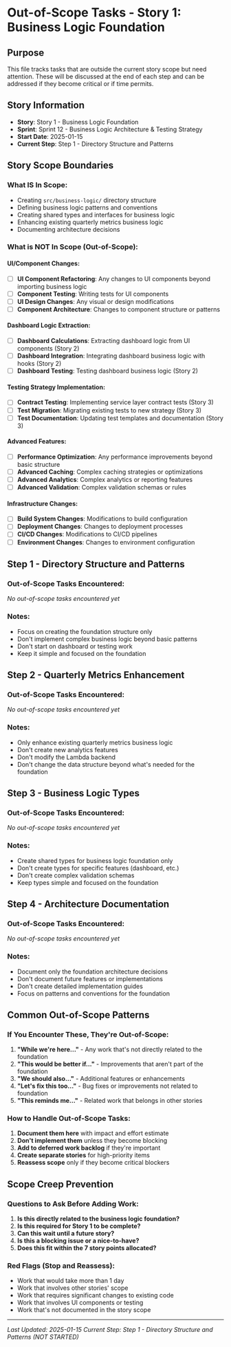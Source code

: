 # Out-of-Scope Tasks - Story 1: Business Logic Foundation

## Purpose

This file tracks tasks that are outside the current story scope but need attention. These will be discussed at the end of each step and can be addressed if they become critical or if time permits.

## Story Information

- **Story**: Story 1 - Business Logic Foundation
- **Sprint**: Sprint 12 - Business Logic Architecture & Testing Strategy
- **Start Date**: 2025-01-15
- **Current Step**: Step 1 - Directory Structure and Patterns

## Story Scope Boundaries

### **What IS In Scope:**

- Creating `src/business-logic/` directory structure
- Defining business logic patterns and conventions
- Creating shared types and interfaces for business logic
- Enhancing existing quarterly metrics business logic
- Documenting architecture decisions

### **What is NOT In Scope (Out-of-Scope):**

#### **UI/Component Changes:**

- [ ] **UI Component Refactoring**: Any changes to UI components beyond importing business logic
- [ ] **Component Testing**: Writing tests for UI components
- [ ] **UI Design Changes**: Any visual or design modifications
- [ ] **Component Architecture**: Changes to component structure or patterns

#### **Dashboard Logic Extraction:**

- [ ] **Dashboard Calculations**: Extracting dashboard logic from UI components (Story 2)
- [ ] **Dashboard Integration**: Integrating dashboard business logic with hooks (Story 2)
- [ ] **Dashboard Testing**: Testing dashboard business logic (Story 2)

#### **Testing Strategy Implementation:**

- [ ] **Contract Testing**: Implementing service layer contract tests (Story 3)
- [ ] **Test Migration**: Migrating existing tests to new strategy (Story 3)
- [ ] **Test Documentation**: Updating test templates and documentation (Story 3)

#### **Advanced Features:**

- [ ] **Performance Optimization**: Any performance improvements beyond basic structure
- [ ] **Advanced Caching**: Complex caching strategies or optimizations
- [ ] **Advanced Analytics**: Complex analytics or reporting features
- [ ] **Advanced Validation**: Complex validation schemas or rules

#### **Infrastructure Changes:**

- [ ] **Build System Changes**: Modifications to build configuration
- [ ] **Deployment Changes**: Changes to deployment processes
- [ ] **CI/CD Changes**: Modifications to CI/CD pipelines
- [ ] **Environment Changes**: Changes to environment configuration

## Step 1 - Directory Structure and Patterns

### Out-of-Scope Tasks Encountered:

_No out-of-scope tasks encountered yet_

### Notes:

- Focus on creating the foundation structure only
- Don't implement complex business logic beyond basic patterns
- Don't start on dashboard or testing work
- Keep it simple and focused on the foundation

## Step 2 - Quarterly Metrics Enhancement

### Out-of-Scope Tasks Encountered:

_No out-of-scope tasks encountered yet_

### Notes:

- Only enhance existing quarterly metrics business logic
- Don't create new analytics features
- Don't modify the Lambda backend
- Don't change the data structure beyond what's needed for the foundation

## Step 3 - Business Logic Types

### Out-of-Scope Tasks Encountered:

_No out-of-scope tasks encountered yet_

### Notes:

- Create shared types for business logic foundation only
- Don't create types for specific features (dashboard, etc.)
- Don't create complex validation schemas
- Keep types simple and focused on the foundation

## Step 4 - Architecture Documentation

### Out-of-Scope Tasks Encountered:

_No out-of-scope tasks encountered yet_

### Notes:

- Document only the foundation architecture decisions
- Don't document future features or implementations
- Don't create detailed implementation guides
- Focus on patterns and conventions for the foundation

## Common Out-of-Scope Patterns

### **If You Encounter These, They're Out-of-Scope:**

1. **"While we're here..."** - Any work that's not directly related to the foundation
2. **"This would be better if..."** - Improvements that aren't part of the foundation
3. **"We should also..."** - Additional features or enhancements
4. **"Let's fix this too..."** - Bug fixes or improvements not related to foundation
5. **"This reminds me..."** - Related work that belongs in other stories

### **How to Handle Out-of-Scope Tasks:**

1. **Document them here** with impact and effort estimate
2. **Don't implement them** unless they become blocking
3. **Add to deferred work backlog** if they're important
4. **Create separate stories** for high-priority items
5. **Reassess scope** only if they become critical blockers

## Scope Creep Prevention

### **Questions to Ask Before Adding Work:**

1. **Is this directly related to the business logic foundation?**
2. **Is this required for Story 1 to be complete?**
3. **Can this wait until a future story?**
4. **Is this a blocking issue or a nice-to-have?**
5. **Does this fit within the 7 story points allocated?**

### **Red Flags (Stop and Reassess):**

- Work that would take more than 1 day
- Work that involves other stories' scope
- Work that requires significant changes to existing code
- Work that involves UI components or testing
- Work that's not documented in the story scope

---

_Last Updated: 2025-01-15_
_Current Step: Step 1 - Directory Structure and Patterns (NOT STARTED)_

